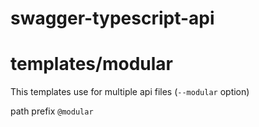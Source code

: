 # swagger-typescript-api

# templates/modular

This templates use for multiple api files (`--modular` option)

path prefix `@modular`
